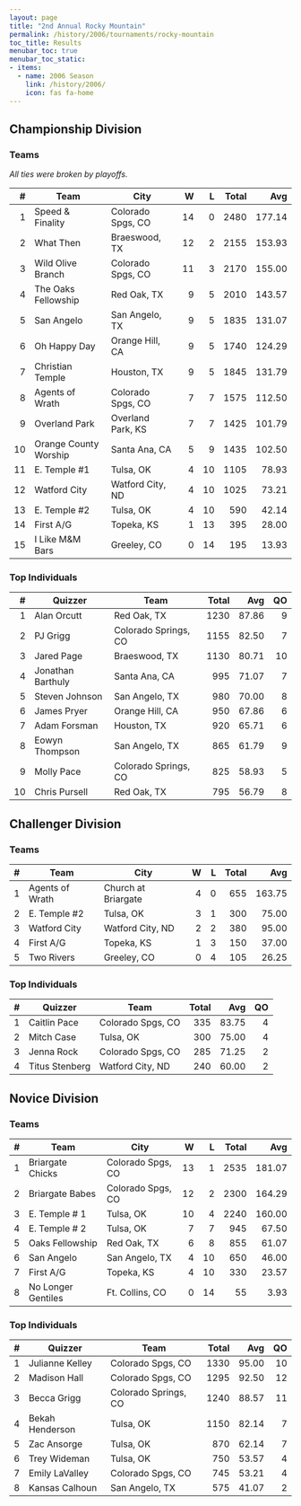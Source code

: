 ```yaml
---
layout: page
title: "2nd Annual Rocky Mountain"
permalink: /history/2006/tournaments/rocky-mountain
toc_title: Results
menubar_toc: true
menubar_toc_static:
- items:
  - name: 2006 Season
    link: /history/2006/
    icon: fas fa-home
---
```


## Championship Division

### Teams

*All ties were broken by playoffs.*

|    # | Team                  | City              |    W |    L | Total |    Avg |
| ---: | --------------------- | ----------------- | ---: | ---: | ----: | -----: |
|    1 | Speed & Finality      | Colorado Spgs, CO |   14 |    0 |  2480 | 177.14 |
|    2 | What Then             | Braeswood, TX     |   12 |    2 |  2155 | 153.93 |
|    3 | Wild Olive Branch     | Colorado Spgs, CO |   11 |    3 |  2170 | 155.00 |
|    4 | The Oaks Fellowship   | Red Oak, TX       |    9 |    5 |  2010 | 143.57 |
|    5 | San Angelo            | San Angelo, TX    |    9 |    5 |  1835 | 131.07 |
|    6 | Oh Happy Day          | Orange Hill, CA   |    9 |    5 |  1740 | 124.29 |
|    7 | Christian Temple      | Houston, TX       |    9 |    5 |  1845 | 131.79 |
|    8 | Agents of Wrath       | Colorado Spgs, CO |    7 |    7 |  1575 | 112.50 |
|    9 | Overland Park         | Overland Park, KS |    7 |    7 |  1425 | 101.79 |
|   10 | Orange County Worship | Santa Ana, CA     |    5 |    9 |  1435 | 102.50 |
|   11 | E. Temple #1          | Tulsa, OK         |    4 |   10 |  1105 |  78.93 |
|   12 | Watford City          | Watford City, ND  |    4 |   10 |  1025 |  73.21 |
|   13 | E. Temple #2          | Tulsa, OK         |    4 |   10 |   590 |  42.14 |
|   14 | First A/G             | Topeka, KS        |    1 |   13 |   395 |  28.00 |
|   15 | I Like M&M Bars       | Greeley, CO       |    0 |   14 |   195 |  13.93 |

### Top Individuals

|    # | Quizzer           | Team                 | Total |   Avg |   QO |
| ---: | ----------------- | -------------------- | ----: | ----: | ---: |
|    1 | Alan Orcutt       | Red Oak, TX          |  1230 | 87.86 |    9 |
|    2 | PJ Grigg          | Colorado Springs, CO |  1155 | 82.50 |    7 |
|    3 | Jared Page        | Braeswood, TX        |  1130 | 80.71 |   10 |
|    4 | Jonathan Barthuly | Santa Ana, CA        |   995 | 71.07 |    7 |
|    5 | Steven Johnson    | San Angelo, TX       |   980 | 70.00 |    8 |
|    6 | James Pryer       | Orange Hill, CA      |   950 | 67.86 |    6 |
|    7 | Adam Forsman      | Houston, TX          |   920 | 65.71 |    6 |
|    8 | Eowyn Thompson    | San Angelo, TX       |   865 | 61.79 |    9 |
|    9 | Molly Pace        | Colorado Springs, CO |   825 | 58.93 |    5 |
|   10 | Chris Pursell     | Red Oak, TX          |   795 | 56.79 |    8 |

## Challenger Division

### Teams

|    # | Team            | City                |    W |    L | Total |    Avg |
| ---: | --------------- | ------------------- | ---: | ---: | ----: | -----: |
|    1 | Agents of Wrath | Church at Briargate |    4 |    0 |   655 | 163.75 |
|    2 | E. Temple #2    | Tulsa, OK           |    3 |    1 |   300 |  75.00 |
|    3 | Watford City    | Watford City, ND    |    2 |    2 |   380 |  95.00 |
|    4 | First A/G       | Topeka, KS          |    1 |    3 |   150 |  37.00 |
|    5 | Two Rivers      | Greeley, CO         |    0 |    4 |   105 |  26.25 |

### Top Individuals

|    # | Quizzer        | Team              | Total |   Avg |   QO |
| ---: | -------------- | ----------------- | ----: | ----: | ---: |
|    1 | Caitlin Pace   | Colorado Spgs, CO |   335 | 83.75 |    4 |
|    2 | Mitch Case     | Tulsa, OK         |   300 | 75.00 |    4 |
|    3 | Jenna Rock     | Colorado Spgs, CO |   285 | 71.25 |    2 |
|    4 | Titus Stenberg | Watford City, ND  |   240 | 60.00 |    2 |

## Novice Division

### Teams

|    # | Team               | City              |    W |    L | Total |    Avg |
| ---: | ------------------ | ----------------- | ---: | ---: | ----: | -----: |
|    1 | Briargate Chicks   | Colorado Spgs, CO |   13 |    1 |  2535 | 181.07 |
|    2 | Briargate Babes    | Colorado Spgs, CO |   12 |    2 |  2300 | 164.29 |
|    3 | E. Temple # 1      | Tulsa, OK         |   10 |    4 |  2240 | 160.00 |
|    4 | E. Temple # 2      | Tulsa, OK         |    7 |    7 |   945 |  67.50 |
|    5 | Oaks Fellowship    | Red Oak, TX       |    6 |    8 |   855 |  61.07 |
|    6 | San Angelo         | San Angelo, TX    |    4 |   10 |   650 |  46.00 |
|    7 | First A/G          | Topeka, KS        |    4 |   10 |   330 |  23.57 |
|    8 | No Longer Gentiles | Ft. Collins, CO   |    0 |   14 |    55 |   3.93 |

### Top Individuals

|    # | Quizzer         | Team                 | Total |   Avg |   QO |
| ---: | --------------- | -------------------- | ----: | ----: | ---: |
|    1 | Julianne Kelley | Colorado Spgs, CO    |  1330 | 95.00 |   10 |
|    2 | Madison Hall    | Colorado Spgs, CO    |  1295 | 92.50 |   12 |
|    3 | Becca Grigg     | Colorado Springs, CO |  1240 | 88.57 |   11 |
|    4 | Bekah Henderson | Tulsa, OK            |  1150 | 82.14 |    7 |
|    5 | Zac Ansorge     | Tulsa, OK            |   870 | 62.14 |    7 |
|    6 | Trey Wideman    | Tulsa, OK            |   750 | 53.57 |    4 |
|    7 | Emily LaValley  | Colorado Spgs, CO    |   745 | 53.21 |    4 |
|    8 | Kansas Calhoun  | San Angelo, TX       |   575 | 41.07 |    2 |
